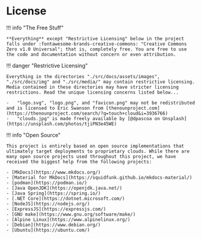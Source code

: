# License

!!! info "The Free Stuff"

    **Everything** except "Restrictive Licensing" below in the project falls under :fontawesome-brands-creative-commons: "Creative Commons Zero v1.0 Universal"; that is, completely free. You are free to use the code and documentation without concern or even attribution.

!!! danger "Restrictive Licensing"

    Everything in the directories "./src/docs/assets/images", "./src/docs/img" and "./src/media/" may contain restrictive licensing.
    Media contained in these directories may have stricter licensing restrictions. Read the unique licensing concerns listed below...

    -   "logo.svg", "logo.png", and "favicon.png" may not be redistributed and is licensed to Eric Swanson from [thenounproject.com](https://thenounproject.com/search/?q=touch+cloud&i=3936766)
    -   "clouds.jpg" is made freely available by [@dpascoa on Unsplash](https://unsplash.com/photos/tjiPN3e45WE)

!!! info "Open Source"

    This project is entirely based on open source implementations that ultimately target deployments to proprietary clouds. While there are many open source projects used throughout this project, we have received the biggest help from the following projects:

    - [MkDocs](https://www.mkdocs.org/)
    - [Material for MkDocs](https://squidfunk.github.io/mkdocs-material/)
    - [podman](https://podman.io/)
    - [Java OpenJDK](https://openjdk.java.net/)
    - [Java Spring](https://spring.io/)
    - [.NET Core](https://dotnet.microsoft.com/)
    - [NodeJS](https://nodejs.org/)
    - [ExpressJS](https://expressjs.com/)
    - [GNU make](https://www.gnu.org/software/make/)
    - [Alpine Linux](https://www.alpinelinux.org/)
    - [Debian](https://www.debian.org/)
    - [Ubuntu](https://ubuntu.com/)
